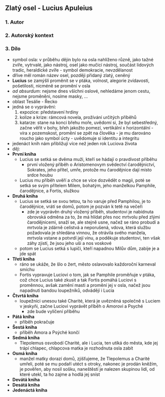 ## Zlatý osel - Lucius Apuleius

### 1. Autor
### 2. Autorský kontext
### 3. Dílo

- symbol osla: v průběhu dějin bylo na osla nahlíženo různě, jako tažné zvíře, vytrvalé, jako nástroj, osel jako mučicí nástroj, součást lidových tradic, heraldické zvíře - symbol demokracie, nevzdělanost
- dříve měl román název osel, později přidaný zlatý, ceněný
- **Lucius** se zamýšlí proměnit se v ptáka, volnost, alegorie zvídavosti, pošetilosti, nicméně se promění v osla
- *ad absurdum*: nejsme dnes všíchni oslové, nehledáme jenom cestu, nejsme proměněni, nosíme masky, ...
- oblast Tesálie - Řecko
- jedná se o vyprávění:
	1. expozice: představení hrdiny
	2. kolize a krize: rámcová novela, prožívání určitých příběhů
	3. katarze: stane na konci břehu moře, uvědomí si, že byl sebestředný, začne věřit v bohy, břeh jakožto pomezí, vertikální x horizontální - víra x pozemskost, promění se zpět na člověka - je mu darováno roucho jako symbol úcty - uvědomuje si identitu a integritu
- jedenáct knih nám přibližují více než jeden rok Luciova života
- *děj*:
- **První kniha**
	- Lucius se setká se dvěma muži, kteří se hádají o pravdivost příběhu
		- první vložený příběh o Aristomenovym svědectví čarodějnictví, Sokrates, jeho přítel, umře, protože mu čarodějnice dají místo srdce houbu
	-  Lucius mu příběh uvěří a chce se více dozvědět o magii, poté se setká se svým přítelem Milem, bohatým, jeho manželkou Pamphile, čarodějnice, a Fortis, služkou
- **Druhá kniha**
	- Lucius se setká se svou tetou, ta ho varuje před Pamphilou, je to čarodějnice, vrátí se domů, potom je pozván k tetě na večeři
		- zde je vyprávěn druhý vložený příběh, studentovi je nabídnuta obrovská odměna za to, že má hlídat přes noc mrtvolu před zlými čarodějnicemi, snaží se, ale stejně usne, načež se ráno probudí a mrtvola je zdárně celistvá a neporušená, vdova, která službu požadovala je shledána vinnou, že otrávila svého manžela, mrtvola vstane a potvrdí její vinu, a poděkuje studentovi, ten však záhy zjistí, že jsou jeho uši a nos voskové
	- potom se Lucius setká s lupiči, kteří napadnou Milův dům, zabije je a jde spát
- **Třetí kniha**
	- ráno se ukáže, že šlo o žert, město oslavovalo každoroční karneval smíchu
	- Fortis vypravuje Luciovi o tom, jak se Pamphile proměňuje v ptáka, což chce Lucius také zkusit a tak Fortis pomáhá Luciovi s proměnnou, avšak zamění masti a promění jej v osla, načež jsou napadnuti bandou loupežníků, odvádějí i Lucia
- **Čtvrtá kniha**
	- loupežníci unesou také Charité, která je uvězněná společně s Luciem v jeskyňi, začne Luciovi vyprávět příběh o Amorovi a Psyché
		- zde bude vylíčení příběhu
- **Pátá kniha**
	- příběh pokračuje
- **Šestá kniha**
	- příběh Amora a Psýché končí
- **Sedmá kniha**
	- Tlepolemus osvobodí Charité, ale i Lucia, ten utíká do města, kde jej trápí chlapec, chlapcova matka je rozhodnuta osla zabít
- **Osmá kniha**
	- manžel matky dorazí domů, zjišťujeme, že Tlepolemus a Charité umřeli, poté se mu podaří utéct s otroky, nakonec je prodán kněžím, je pověřen, aby nosil sošku, naneštěstí je nalezen skupinou lidí, od které utekl, ta ho zajme a hodlá jej sníst
- **Devátá kniha**
- **Desátá kniha**
- **Jedenáctá kniha**